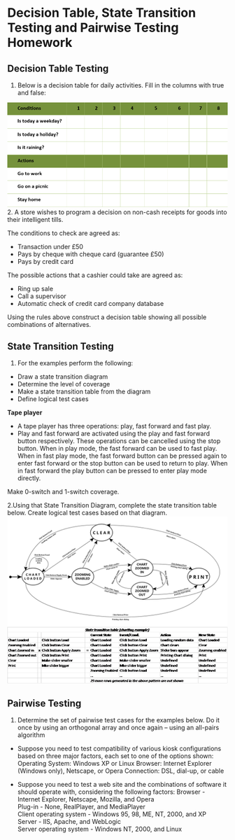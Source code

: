 # Decision Table, State Transition Testing and Pairwise Testing Homework

## Decision Table Testing
 1. Below is a decision table for daily activities. Fill in the columns with true and false:
 <img src="images/dt.png" />
 2. A store wishes to program a decision on non-cash receipts for goods into their intelligent tills.
 
The conditions to check are agreed as:
*	Transaction under £50
*	Pays by cheque with cheque card (guarantee £50)
*	Pays by credit card

The possible actions that a cashier could take are agreed as:
*	Ring up sale
*	Call a supervisor
*	Automatic check of credit card company database

Using the rules above construct a decision table showing all possible combinations of alternatives.

## State Transition Testing

1.	For the examples perform the following:
 *	Draw a state transition diagram
 *	Determine the level of coverage
 *	Make a state transition table from the diagram
 *	Define logical test cases

**Tape player**
*	A tape player has three operations:  play, fast forward and fast play.
*	Play and fast forward are activated using the play and fast forward button respectively. These operations can be cancelled using the stop button.  When in play mode,  the fast forward can be used to fast play. When in fast play mode, the fast forward button can be pressed again to enter fast forward or the stop button can be used to return to play.  When in fast forward the play button can be pressed to enter play mode directly.

Make 0-switch and 1-switch coverage.

2.Using that State Transition Diagram, complete the state transition table below.
Create logical test cases based on that diagram.
<img src="images/stt.jpg" />
<img src="images/stt_example.png" />

## Pairwise Testing
1.	Determine the set of pairwise test cases for the examples below. Do it once by using an orthogonal array and once again – using an all-pairs algorithm

 *	Suppose you need to test compatibility of various kiosk configurations based on three major factors, each set to one of the options shown:
Operating System: Windows XP or Linux
Browser: Internet Explorer (Windows only), Netscape, or Opera
Connection: DSL, dial-up, or cable

 *	Suppose you need to test a web site and the combinations of software it should operate with, considering the following factors:
Browser - Internet Explorer, Netscape, Mozilla, and Opera <br>
Plug-in - None, RealPlayer, and MediaPlayer <br>
Client operating system - Windows 95, 98, ME, NT, 2000, and XP<br>
Server - IIS, Apache, and WebLogic<br>
Server operating system - Windows NT, 2000, and Linux<br>





